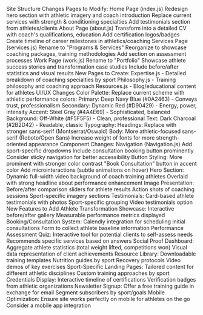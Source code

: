 Site Structure Changes
Pages to Modify:
Home Page (index.js)
Redesign hero section with athletic imagery and coach introduction
Replace current services with strength & conditioning specialties
Add testimonials section from athletes/clients
About Page (about.js)
Transform into a detailed CV with coach's qualifications, education
Add certification logos/badges
Create timeline of career milestones in athletics/coaching
Services Page (services.js)
Rename to "Programs & Services"
Reorganize to showcase coaching packages, training methodologies
Add section on assessment processes
Work Page (work.js)
Rename to "Portfolio"
Showcase athlete success stories and transformation case studies
Include before/after statistics and visual results
New Pages to Create:
Expertise.js - Detailed breakdown of coaching specialties by sport
Philosophy.js - Training philosophy and coaching approach
Resources.js - Blog/educational content for athletes
UI/UX Changes
Color Palette:
Replace current scheme with athletic performance colors:
Primary: Deep Navy Blue (#0A2463) - Conveys trust, professionalism
Secondary: Dynamic Red (#D90429) - Energy, power, intensity
Accent: Steel Gray (#4A4E69) - Sophisticated, balanced
Background: Off-White (#F5F5F5) - Clean, professional
Text: Dark Charcoal (#2B2D42) - Readable, classic
Typography:
Headings: Replace with stronger sans-serif (Montserrat/Oswald)
Body: More athletic-focused sans-serif (Roboto/Open Sans)
Increase weight of fonts for more strength-oriented appearance
Component Changes:
Navigation (Navigation.js)
Add sport-specific dropdowns
Include consultation booking button prominently
Consider sticky navigation for better accessibility
Button Styling:
More prominent with stronger color contrast
"Book Consultation" button in accent color
Add microinteractions (subtle animations on hover)
Hero Section:
Dynamic full-width video background of coach training athletes
Overlaid with strong headline about performance enhancement
Image Presentation:
Before/after comparison sliders for athlete results
Action shots of coaching sessions
Sport-specific imagery sections
Testimonials:
Card-based athlete testimonials with photos
Sport-specific grouping
Video testimonials option
New Features to Add
Athlete Transformation Showcase:
Interactive before/after gallery
Measurable performance metrics displayed
Booking/Consultation System:
Calendly integration for scheduling initial consultations
Form to collect athlete baseline information
Performance Assessment Quiz:
Interactive tool for potential clients to self-assess needs
Recommends specific services based on answers
Social Proof Dashboard:
Aggregate athlete statistics (total weight lifted, competitions won)
Visual data representation of client achievements
Resource Library:
Downloadable training templates
Nutrition guides by sport
Recovery protocols
Video demos of key exercises
Sport-Specific Landing Pages:
Tailored content for different athletic disciplines
Custom training approaches by sport
Credentials Display:
Interactive timeline of certifications
Verification badges from athletic organizations
Newsletter Signup:
Offer a free training guide in exchange for email
Segment subscribers by sport/goals
Mobile Optimization:
Ensure site works perfectly on mobile for athletes on the go
Consider a mobile app integration